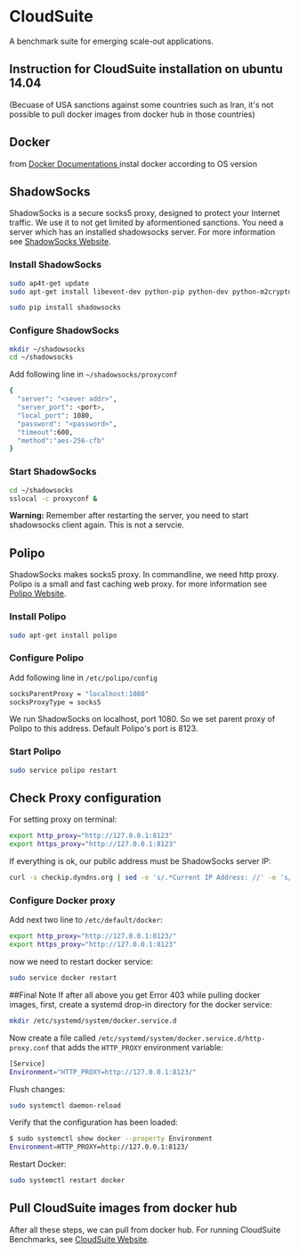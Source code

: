 # CloudSuite
A benchmark suite for emerging scale-out applications.

## Instruction for CloudSuite installation on ubuntu 14.04
(Becuase of USA sanctions against some countries such as Iran, it's not possible to pull docker images from docker hub in those countries)

## Docker
from <a href="https://docs.docker.com/engine/installation/linux/ubuntulinux/"> Docker Documentations </a> instal docker according to OS version

## ShadowSocks
ShadowSocks is a secure socks5 proxy, designed to protect your Internet traffic. We use it to not get limited by aformentioned sanctions. You need a server which has an installed shadowsocks server. For more information see <a href="https://shadowsocks.org/en/index.html">ShadowSocks Website</a>.

### Install ShadowSocks
```bash
sudo ap4t-get update
sudo apt-get install libevent-dev python-pip python-dev python-m2crypto

sudo pip install shadowsocks
```

### Configure ShadowSocks
```bash
mkdir ~/shadowsocks
cd ~/shadowsocks
```

Add following line in `~/shadowsocks/proxyconf`
```bash
{
  "server": "<sever addr>",
  "server_port": <port>,
  "local_port": 1080,
  "password": "<password>",
  "timeout":600,
  "method":"aes-256-cfb"
}
```

### Start ShadowSocks

```bash
cd ~/shadowsocks
sslocal -c proxyconf &
```
<strong>Warning:</strong> Remember after restarting the server, you need to start shadowsocks client again. This is not a servcie.


## Polipo

ShadowSocks makes socks5 proxy. In commandline, we need http proxy. Polipo is a small and fast caching web proxy. for more information see <a href="https://www.irif.univ-paris-diderot.fr/~jch/software/polipo/">Polipo Website</a>.

### Install Polipo
```bash
sudo apt-get install polipo
```

### Configure Polipo
Add following line in `/etc/polipo/config`
```bash
socksParentProxy = "localhost:1080"
socksProxyType = socks5
```
We run ShadowSocks on localhost, port 1080. So we set parent proxy of Polipo to this address. Default Polipo's port is 8123.

### Start Polipo
```bash
sudo service polipo restart
```

## Check Proxy configuration
For setting proxy on terminal:
```bash
export http_proxy="http://127.0.0.1:8123"
export https_proxy="http://127.0.0.1:8123"
```

If everything is ok, our public address must be ShadowSocks server IP:

```bash
curl -s checkip.dyndns.org | sed -e 's/.*Current IP Address: //' -e 's/<.*$//'
```

### Configure Docker proxy
Add next two line to `/etc/default/docker`:

```bash
export http_proxy="http://127.0.0.1:8123/"
export https_proxy="http://127.0.0.1:8123"
```

now we need to restart docker service:

```bash
sudo service docker restart
```
##Final Note
If after all above you get Error 403 while pulling docker images, first, create a systemd drop-in directory for the docker service:

```bash
mkdir /etc/systemd/system/docker.service.d
```

Now create a file called `/etc/systemd/system/docker.service.d/http-proxy.conf` that adds the `HTTP_PROXY` environment variable:

```bash
[Service]
Environment="HTTP_PROXY=http://127.0.0.1:8123/"
```

Flush changes:

```bash
sudo systemctl daemon-reload
```

Verify that the configuration has been loaded:

```bash
$ sudo systemctl show docker --property Environment
Environment=HTTP_PROXY=http://127.0.0.1:8123/
```

Restart Docker:

```bash
sudo systemctl restart docker
```
## Pull CloudSuite images from docker hub

After all these steps, we can pull from docker hub. For running CloudSuite Benchmarks, see <a href="http://cloudsuite.ch/">CloudSuite Website</a>.

